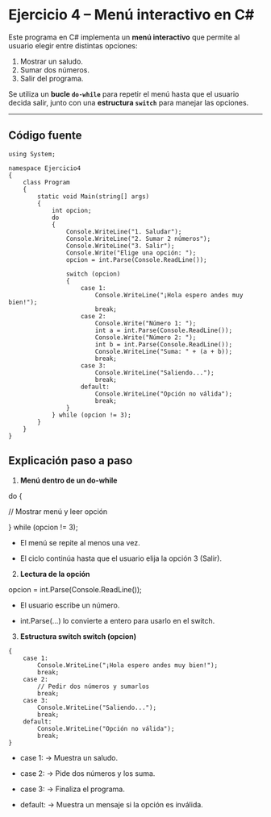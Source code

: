 #  Ejercicio 4 – Menú interactivo en C#

Este programa en C# implementa un **menú interactivo** que permite al usuario elegir entre distintas opciones:  
1. Mostrar un saludo.  
2. Sumar dos números.  
3. Salir del programa.  

Se utiliza un **bucle `do-while`** para repetir el menú hasta que el usuario decida salir, junto con una **estructura `switch`** para manejar las opciones.

---

##  Código fuente

```
using System;

namespace Ejercicio4
{
    class Program
    {
        static void Main(string[] args)
        {
            int opcion;
            do
            {
                Console.WriteLine("1. Saludar");
                Console.WriteLine("2. Sumar 2 números");
                Console.WriteLine("3. Salir");
                Console.Write("Elige una opción: ");
                opcion = int.Parse(Console.ReadLine());

                switch (opcion)
                {
                    case 1:
                        Console.WriteLine("¡Hola espero andes muy bien!");
                        break;
                    case 2:
                        Console.Write("Número 1: ");
                        int a = int.Parse(Console.ReadLine());
                        Console.Write("Número 2: ");
                        int b = int.Parse(Console.ReadLine());
                        Console.WriteLine("Suma: " + (a + b));
                        break;
                    case 3:
                        Console.WriteLine("Saliendo...");
                        break;
                    default:
                        Console.WriteLine("Opción no válida");
                        break;
                }
            } while (opcion != 3);
        }
    }
}

```
## Explicación paso a paso
1. **Menú dentro de un do-while**

do
{
   
   // Mostrar menú y leer opción

}   while (opcion != 3);


- El menú se repite al menos una vez.

- El ciclo continúa hasta que el usuario elija la opción 3 (Salir).

2. **Lectura de la opción**

opcion = int.Parse(Console.ReadLine());

- El usuario escribe un número.

- int.Parse(...) lo convierte a entero para usarlo en el switch.

3. **Estructura switch
switch (opcion)**
```
{
    case 1:
        Console.WriteLine("¡Hola espero andes muy bien!");
        break;
    case 2:
        // Pedir dos números y sumarlos
        break;
    case 3:
        Console.WriteLine("Saliendo...");
        break;
    default:
        Console.WriteLine("Opción no válida");
        break;
}
```

- case 1: → Muestra un saludo.

- case 2: → Pide dos números y los suma.

- case 3: → Finaliza el programa.

- default: → Muestra un mensaje si la opción es inválida.
